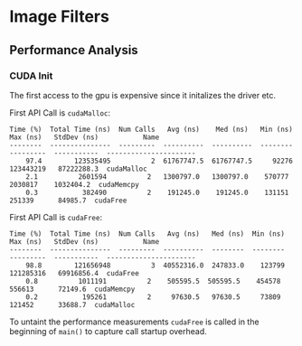 # Image Filters

## Performance Analysis

### CUDA Init
The first access to the gpu is expensive since it initalizes the driver etc.

First API Call is `cudaMalloc`:
```
Time (%)  Total Time (ns)  Num Calls   Avg (ns)    Med (ns)   Min (ns)  Max (ns)   StdDev (ns)           Name
--------  ---------------  ---------  ----------  ----------  --------  ---------  -----------  ----------------------
    97.4        123535495          2  61767747.5  61767747.5     92276  123443219   87222288.3  cudaMalloc
    2.1          2601594          2   1300797.0   1300797.0    570777    2030817    1032404.2  cudaMemcpy
    0.3           382490          2    191245.0    191245.0    131151     251339      84985.7  cudaFree
```
First API Call is `cudaFree`:
```
Time (%)  Total Time (ns)  Num Calls   Avg (ns)   Med (ns)  Min (ns)  Max (ns)   StdDev (ns)           Name
--------  ---------------  ---------  ----------  --------  --------  ---------  -----------  ----------------------
    98.8        121656948          3  40552316.0  247833.0    123799  121285316   69916856.4  cudaFree
    0.8          1011191          2    505595.5  505595.5    454578     556613      72149.6  cudaMemcpy
    0.2           195261          2     97630.5   97630.5     73809     121452      33688.7  cudaMalloc
```
To untaint the performance measurements `cudaFree` is called in the beginning of
`main()` to capture call startup overhead.

